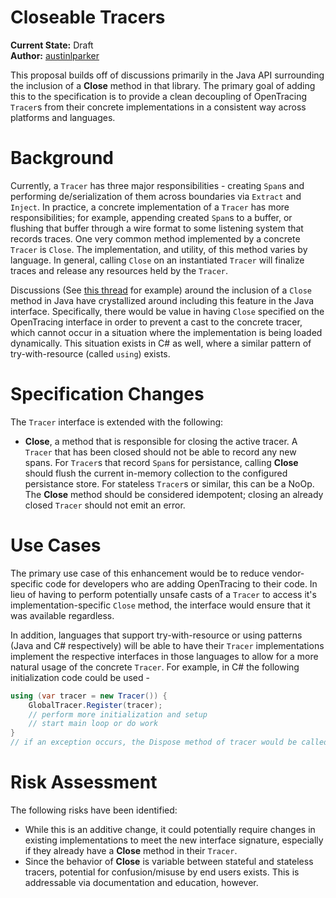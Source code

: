 # Closeable Tracers

**Current State:** Draft  
**Author:** [austinlparker](https://github.com/austinlparker)

This proposal builds off of discussions primarily in the Java API surrounding the inclusion of a **Close** method in that library. The primary goal of adding this to the specification is to provide a clean decoupling of OpenTracing `Tracer`s from their concrete implementations in a consistent way across platforms and languages.

# Background
Currently, a `Tracer` has three major responsibilities - creating `Span`s and performing de/serialization of them across boundaries via `Extract` and `Inject`. In practice, a concrete implementation of a `Tracer` has more responsibilities; for example, appending created `Span`s to a buffer, or flushing that buffer through a wire format to some listening system that records traces. One very common method implemented by a concrete `Tracer` is `Close`. The implementation, and utility, of this method varies by language. In general,
calling `Close` on an instantiated `Tracer` will finalize traces and release any resources held by the `Tracer`. 

Discussions (See [this thread](https://github.com/opentracing/opentracing-java/issues/250) for example) around the inclusion of a `Close` method in Java have crystallized around including this feature in the Java interface. Specifically, there would be value in having `Close` specified on the OpenTracing interface in order to prevent a cast to the concrete tracer, which cannot occur in a situation where the implementation is being loaded dynamically. This situation exists in C# as well, where a similar pattern of try-with-resource (called `using`) exists.

# Specification Changes
The `Tracer` interface is extended with the following:

* **Close**, a method that is responsible for closing the active tracer. A `Tracer` that has been closed should not be able to record any new spans. For `Tracer`s that record `Span`s for persistance, calling **Close** should flush the current in-memory collection to the configured persistance store. For stateless `Tracer`s or similar, this can be a NoOp. The **Close** method should be considered idempotent; closing an already closed `Tracer` should not emit an error.

# Use Cases
The primary use case of this enhancement would be to reduce vendor-specific code for developers who are adding OpenTracing to their code. In lieu of having to perform potentially unsafe casts of a `Tracer` to access it's implementation-specific `Close` method, the interface would ensure that it was available regardless.

In addition, languages that support try-with-resource or using patterns (Java and C# respectively) will be able to have their `Tracer` implementations implement the respective interfaces in those languages to allow for a more natural usage of the concrete `Tracer`. For example, in C# the following initialization code could be used -

```csharp
using (var tracer = new Tracer()) {
    GlobalTracer.Register(tracer);
    // perform more initialization and setup
    // start main loop or do work
}
// if an exception occurs, the Dispose method of tracer would be called to enable for cleanup and batching/sending of Spans.
```

# Risk Assessment
The following risks have been identified:

* While this is an additive change, it could potentially require changes in existing implementations to meet the new interface signature, especially if they already have a **Close** method in their `Tracer`.
* Since the behavior of **Close** is variable between stateful and stateless tracers, potential for confusion/misuse by end users exists. This is addressable via documentation and education, however.